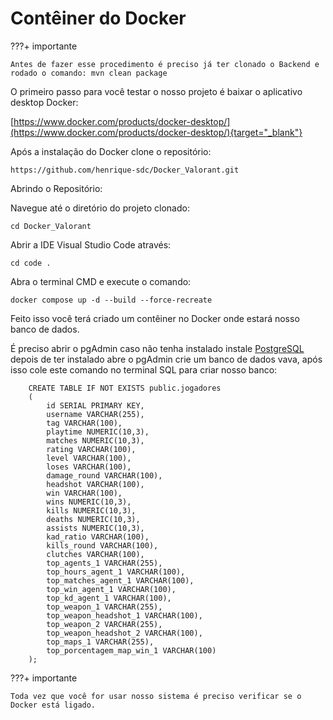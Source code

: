 # Contêiner do Docker

???+ importante

    Antes de fazer esse procedimento é preciso já ter clonado o Backend e rodado o comando: mvn clean package

O primeiro passo para você testar o nosso projeto é baixar o aplicativo desktop Docker:

[https://www.docker.com/products/docker-desktop/](https://www.docker.com/products/docker-desktop/){target="_blank"}

Após a instalação do Docker clone o repositório:

    
    https://github.com/henrique-sdc/Docker_Valorant.git

Abrindo o Repositório:

Navegue até o diretório do projeto clonado:

    cd Docker_Valorant

Abrir a IDE Visual Studio Code através:

    cd code .

Abra o terminal CMD e execute o comando:

    docker compose up -d --build --force-recreate

Feito isso você terá criado um contêiner no Docker onde estará nosso banco de dados.

É preciso abrir o pgAdmin caso não tenha instalado instale [PostgreSQL](https://www.postgresql.org/download/) depois de ter instalado abre o pgAdmin crie um banco de dados vava, após isso cole este comando no terminal SQL para criar nosso banco:

        CREATE TABLE IF NOT EXISTS public.jogadores
        (
            id SERIAL PRIMARY KEY,
            username VARCHAR(255),
            tag VARCHAR(100),
            playtime NUMERIC(10,3),
            matches NUMERIC(10,3),
            rating VARCHAR(100),
            level VARCHAR(100),
            loses VARCHAR(100),
            damage_round VARCHAR(100),
            headshot VARCHAR(100),
            win VARCHAR(100),
            wins NUMERIC(10,3),
            kills NUMERIC(10,3),
            deaths NUMERIC(10,3),
            assists NUMERIC(10,3),
            kad_ratio VARCHAR(100),
            kills_round VARCHAR(100),
            clutches VARCHAR(100),
            top_agents_1 VARCHAR(255),
            top_hours_agent_1 VARCHAR(100),
            top_matches_agent_1 VARCHAR(100),
            top_win_agent_1 VARCHAR(100),
            top_kd_agent_1 VARCHAR(100),
            top_weapon_1 VARCHAR(255),
            top_weapon_headshot_1 VARCHAR(100),
            top_weapon_2 VARCHAR(255),
            top_weapon_headshot_2 VARCHAR(100),
            top_maps_1 VARCHAR(255),
            top_porcentagem_map_win_1 VARCHAR(100)
        );

???+ importante

    Toda vez que você for usar nosso sistema é preciso verificar se o Docker está ligado.